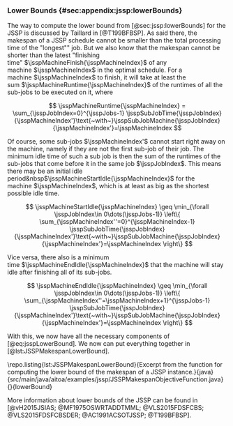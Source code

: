 ### Lower Bounds {#sec:appendix:jssp:lowerBounds}

The way to compute the lower bound from [@sec:jssp:lowerBounds] for the JSSP is discussed by Taillard in [@T199BFBSP].
As said there, the makespan of a JSSP schedule cannot be smaller than the total processing time of the "longest"" job.
But we also know that the makespan cannot be shorter than the latest "finishing time"&nbsp;$\jsspMachineFinish{\jsspMachineIndex}$ of any machine&nbsp;$\jsspMachineIndex$ in the optimal schedule.
For a machine&nbsp;$\jsspMachineIndex$ to finish, it will take at least the sum&nbsp;$\jsspMachineRuntime{\jsspMachineIndex}$ of the runtimes of all the sub-jobs to be executed on it, where

$$ \jsspMachineRuntime{\jsspMachineIndex} = \sum_{\jsspJobIndex=0}^{\jsspJobs-1} \jsspSubJobTime{\jsspJobIndex}{\jsspMachineIndex'}\text{~with~}\jsspSubJobMachine{\jsspJobIndex}{\jsspMachineIndex'}=\jsspMachineIndex $$

Of course, some sub-jobs&nbsp;$\jsspMachineIndex'$ cannot start right away on the machine, namely if they are not the first sub-job of their job.
The minimum idle time of such a sub job is then the sum of the runtimes of the sub-jobs that come before it in the same job&nbsp;$\jsspJobIndex$.
This means there may be an initial idle period&nbsp$\jsspMachineStartIdle{\jsspMachineIndex}$ for the machine&nbsp;$\jsspMachineIndex$, which is at least as big as the shortest possible idle time.

$$ \jsspMachineStartIdle{\jsspMachineIndex} \geq \min_{\forall \jsspJobIndex\in 0\dots(\jsspJobs-1)} \left\{ \sum_{\jsspMachineIndex''=0}^{\jsspMachineIndex-1} \jsspSubJobTime{\jsspJobIndex}{\jsspMachineIndex'}\text{~with~}\jsspSubJobMachine{\jsspJobIndex}{\jsspMachineIndex'}=\jsspMachineIndex \right\} $$

Vice versa, there also is a minimum time&nbsp;$\jsspMachineEndIdle{\jsspMachineIndex}$ that the machine will stay idle after finishing all of its sub-jobs.

$$ \jsspMachineEndIdle{\jsspMachineIndex} \geq \min_{\forall \jsspJobIndex\in 0\dots(\jsspJobs-1)} \left\{ \sum_{\jsspMachineIndex''=\jsspMachineIndex+1}^{\jsspJobs-1} \jsspSubJobTime{\jsspJobIndex}{\jsspMachineIndex'}\text{~with~}\jsspSubJobMachine{\jsspJobIndex}{\jsspMachineIndex'}=\jsspMachineIndex \right\} $$

With this, we now have all the necessary components of [@eq:jsspLowerBound].
We now can put everything together in [@lst:JSSPMakespanLowerBound].

\repo.listing{lst:JSSPMakespanLowerBound}{Excerpt from the function for computing the lower bound of the makespan of a JSSP instance.}{java}{src/main/java/aitoa/examples/jssp/JSSPMakespanObjectiveFunction.java}{}{lowerBound}

More information about lower bounds of the JSSP can be found in [@vH2015JSIAS; @MF1975OSWRTADDTMML; @VLS2015FDSFCBS; @VLS2015FDSFCBSDER; @AC1991ACSOTJSSP; @T199BFBSP].
